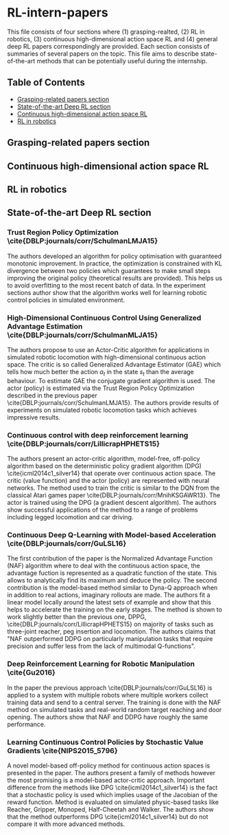 # RL-intern-papers

This file consists of four sections where (1) grasping-realted, (2) RL in robotics, (3) continuous high-dimensional action space RL and (4) general deep RL papers correspondingly are provided. Each section consists of summaries of several papers on the topic. This file aims to describe state-of-the-art methods that can be potentially useful during the internship.

## Table of Contents

 - [Grasping-related papers section](#grasping-related-papers-section)
 - [State-of-the-art Deep RL section](#state-of-the-art-deep-rl-section)
 - [Continuous high-dimensional action space RL](#continuous-high-dimensional-action-space-rl)
 - [RL in robotics](#rl-in-robotics)


## Grasping-related papers section

## Continuous high-dimensional action space RL

## RL in robotics

## State-of-the-art Deep RL section
### Trust Region Policy Optimization \cite{DBLP:journals/corr/SchulmanLMJA15}
The authors developed an algorithm for policy optimisation with guaranteed monotonic improvement. In practice, the optimization is constrained with KL divergence between two policies which guarantees to make small steps improving the original policy (theoretical results are provided). This helps us to avoid overfitting to the most recent batch of data. In the experiment sections author show that the algorithm works well for learning robotic control policies in simulated environment.

### High-Dimensional Continuous Control Using Generalized Advantage Estimation \cite{DBLP:journals/corr/SchulmanMLJA15}
The authors propose to use an Actor-Critic algorithm for applications in simulated robotic locomotion with high-dimensional continuous action space. The critic is so called Generalized Advantage Estimator (GAE) which tells how much better the action $a_t$ in the state $s_t$ than the average behaviour. To estimate GAE the conjugate gradient algorithm is used. The actor (policy) is estimated via the Trust Region Policy Optimization described in the previous paper \cite{DBLP:journals/corr/SchulmanLMJA15}. The authors provide results of experiments on simulated robotic locomotion tasks which achieves impressive results.

### Continuous control with deep reinforcement learning \cite{DBLP:journals/corr/LillicrapHPHETS15}
The authors present an actor-critic algorithm, model-free, off-policy algorithm based on the deterministic policy gradient algorithm (DPG) \cite{icml2014c1_silver14} that operate over continuous action space. The critic (value function) and the actor (policy) are represented with neural networks. The method used to train the critic is similar to the DQN from the classical Atari games paper \cite{DBLP:journals/corr/MnihKSGAWR13}. The actor is trained using the DPG (a gradient descent algorithm). The authors show successful applications of the method to a range of problems including legged locomotion and car driving.

### Continuous Deep Q-Learning with Model-based Acceleration \cite{DBLP:journals/corr/GuLSL16}
The first contribution of the paper is the Normalized Advantage Function (NAF) algorithm where to deal with the continuous action space, the advantage fuction is represented as a quadratic function of the state. This allows to analytically find its maximum and deduce the policy. The second contribution is the model-based method similar to Dyna-Q approach when in addition to real actions, imaginary rollouts are made. The authors fit a linear model locally around the latest sets of example and show that this helps to accelerate the training on the early stages. The method is shown to work slightly better than the previous one, DPPG, \cite{DBLP:journals/corr/LillicrapHPHETS15} on majority of tasks such as three-joint reacher, peg insertion and locomotion. The authors claims that "NAF outperformed DDPG on particularly manipulation tasks that require precision and suffer less from the lack of multimodal Q-functions".

### Deep Reinforcement Learning for Robotic Manipulation \cite{Gu2016}
In the paper the previous approach \cite{DBLP:journals/corr/GuLSL16} is applied to a system with multiple robots where multiple workers collect training data and send to a central server. The training is done with the NAF method on simulated tasks and real-world random target reaching and door opening. The authors show that NAF and DDPG have roughly the same performance.

### Learning Continuous Control Policies by Stochastic Value Gradients \cite{NIPS2015_5796}
A novel model-based off-policy method for continuous action spaces is presented in the paper. The authors present a family of methods however the most promising is a model-based actor-critic approach. Important difference from the methods like DPG \cite{icml2014c1_silver14} is the fact that a stochastic policy is used which implies usage of the Jacobian of the reward function. Method is evaluated on simulated  physic-based tasks like Reacher, Gripper, Monoped, Half-Cheetah and Walker. The authors show that the method outperforms DPG \cite{icml2014c1_silver14} but do not compare it with more advanced methods.